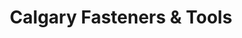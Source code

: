 ---
title: "Calgary Fasteners & Tools"
url: /calgary/calgary-fasteners-und-tools/
shop: Eisenwaren
---